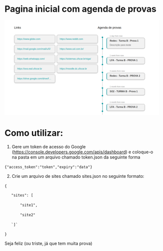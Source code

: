# Pagina inicial com agenda de provas
![Alt text](print.png?raw=true "Print")

# Como utilizar:

1. Gere um token de acesso do Google (https://console.developers.google.com/apis/dashboard) e coloque-o na pasta em um arquivo chamado token.json da seguinte forma
 
 `{"access_token":"token","expiry":"data"}` 

2. Crie um arquivo de sites chamado sites.json no seguinte formato:
  
  `{`

       "sites": [

           "site1",

           "site2"

       `]`
   `}`



   Seja feliz (ou triste, já que tem muita prova)
